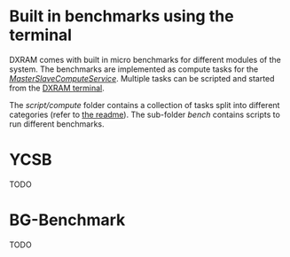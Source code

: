 # Built in benchmarks using the terminal

DXRAM comes with built in micro benchmarks for different modules of the system. The benchmarks are implemented as compute tasks for the [*MasterSlaveComputeService*](Tasks.md). Multiple tasks can be scripted and started from the [DXRAM terminal](Terminal.md).

The *script/compute* folder contains a collection of tasks split into different categories (refer to [the readme](../script/compute/README.md)). The sub-folder *bench* contains scripts to run different benchmarks.

# YCSB

TODO

# BG-Benchmark

TODO
